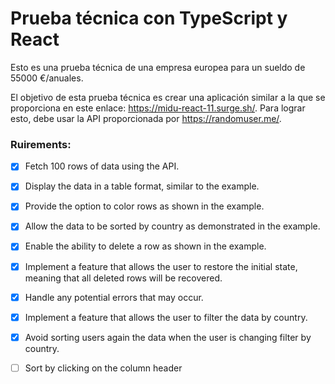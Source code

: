 # Prueba técnica con TypeScript y React

Esto es una prueba técnica de una empresa europea para un sueldo de 55000 €/anuales.

El objetivo de esta prueba técnica es crear una aplicación similar a la que se proporciona en este enlace: https://midu-react-11.surge.sh/. Para lograr esto, debe usar la API proporcionada por https://randomuser.me/.

### Ruirements:

- [x] Fetch 100 rows of data using the API.

- [x] Display the data in a table format, similar to the example.

- [x] Provide the option to color rows as shown in the example.

- [x] Allow the data to be sorted by country as demonstrated in the example.

- [x] Enable the ability to delete a row as shown in the example.

- [x] Implement a feature that allows the user to restore the initial state, meaning that all deleted rows will be recovered.

- [x] Handle any potential errors that may occur.

- [x] Implement a feature that allows the user to filter the data by country.

- [x] Avoid sorting users again the data when the user is changing filter by country.

- [ ] Sort by clicking on the column header
